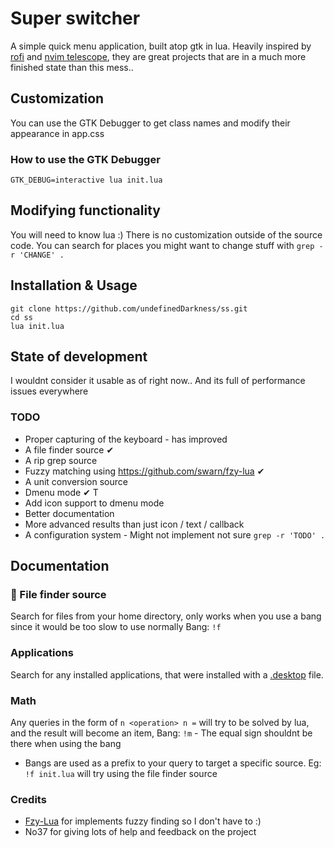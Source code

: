 #  Super switcher
A simple quick menu application, built atop gtk in lua.
Heavily inspired by [rofi](https://github.com/davatorium/rofi) and [nvim telescope](https://github.com/nvim-telescope/telescope.nvim), they are great projects that are in a much more finished state
than this mess..

## Customization
You can use the GTK Debugger to get class names and modify their appearance in app.css

### How to use the GTK Debugger
```
GTK_DEBUG=interactive lua init.lua
```

## Modifying functionality
You will need to know lua :) 
There is no customization outside of the source code.
You can search for places you might want to change stuff with `grep -r 'CHANGE' .`

## Installation & Usage
```
git clone https://github.com/undefinedDarkness/ss.git
cd ss
lua init.lua
```

## State of development
I wouldnt consider it usable as of right now..
And its full of performance issues everywhere

### TODO
- Proper capturing of the keyboard - has improved
- A file finder source ✔
- A rip grep source
- Fuzzy matching using https://github.com/swarn/fzy-lua ✔
- A unit conversion source
- Dmenu mode  ✔ T
- Add icon support to dmenu mode
- Better documentation
- More advanced results than just icon / text / callback
- A configuration system - Might not implement not sure
`grep -r 'TODO' .`

## Documentation

### 📂 File finder source
Search for files from your home directory,
only works when you use a bang since 
it would be too slow to use normally
Bang: `!f`

### Applications
Search for any installed applications, that were 
installed with a [.desktop](https://wiki.archlinux.org/title/desktop_entries) file.

### Math 
Any queries in the form of `n <operation> n =` will try to be solved by lua,
and the result will become an item,
Bang: `!m` - The equal sign shouldnt be there when using the bang

* Bangs are used as a prefix to your query to target a specific source.
Eg: `!f init.lua` will try using the file finder source

### Credits
- [Fzy-Lua](https://github.com/swarn/fzy-lua) for implements fuzzy finding so I don't have to :)
- No37 for giving lots of help and feedback on the project
